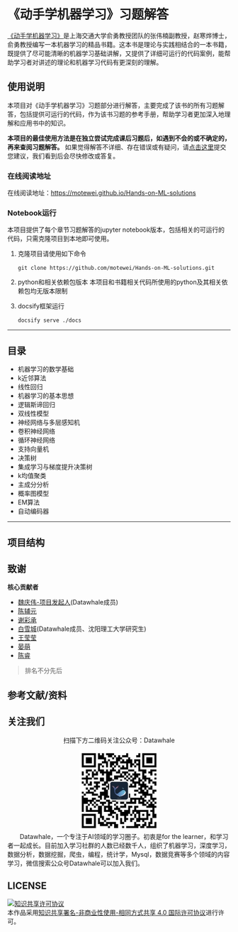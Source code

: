 # 《动手学机器学习》习题解答
  
[《动手学机器学习》](https://hml.boyuai.com/)是上海交通大学俞勇教授团队的张伟楠副教授，赵寒烨博士，俞勇教授编写一本机器学习的精品书籍。这本书是理论与实践相结合的一本书籍，既提供了尽可能清晰的机器学习基础讲解，又提供了详细可运行的代码案例，能帮助学习者对讲述的理论和机器学习代码有更深刻的理解。  

## 使用说明
本项目对《动手学机器学习》习题部分进行解答，主要完成了该书的所有习题解答，包括提供可运行的代码，作为该书习题的参考手册，帮助学习者更加深入地理解和应用书中的知识。  

**本项目的最佳使用方法是在独立尝试完成课后习题后，如遇到不会的或不确定的，再来查阅习题解答。**
如果觉得解答不详细、存在错误或有疑问，请[点击这里](https://github.com/motewei/Hands-on-ML-solutions/issues)提交您建议，我们看到后会尽快修改或答复。

### 在线阅读地址
在线阅读地址：https://motewei.github.io/Hands-on-ML-solutions

### Notebook运行
本项目提供了每个章节习题解答的jupyter notebook版本，包括相关的可运行的代码，只需克隆项目到本地即可使用。  
1. 克隆项目请使用如下命令
    ```shell
    git clone https://github.com/motewei/Hands-on-ML-solutions.git
    ```
      
2. python和相关依赖包版本
   本项目和书籍相关代码所使用的python及其相关依赖包均无版本限制
  
3. docsify框架运行
    ```shell
    docsify serve ./docs
    ```

---

## 目录
- 机器学习的数学基础
- k近邻算法
- 线性回归
- 机器学习的基本思想
- 逻辑斯谛回归
- 双线性模型
- 神经网络与多层感知机
- 卷积神经网络
- 循环神经网络
- 支持向量机
- 决策树
- 集成学习与梯度提升决策树
- k均值聚类
- 主成分分析
- 概率图模型
- EM算法
- 自动编码器

---

## 项目结构


## 致谢

**核心贡献者**
- [魏庆伟-项目发起人](https://github.com/motewei)(Datawhale成员)
- [陈辅元](https://github.com/Fuyuan-bit)
- [谢彩承](https://github.com/YoungBossX)
- [白雪城](https://github.com/JackBaixue)(Datawhale成员、沈阳理工大学研究生)
- [王莹莹](https://github.com/fuyueagain)
- [晏萌](https://github.com/ym-kyeV1016)
- [陈睿](https://github.com/riannyway)

> 排名不分先后


## 参考文献/资料


## 关注我们

<div align=center>
<p>扫描下方二维码关注公众号：Datawhale</p>
<img src="image/qrcode.jpeg" width = "180" height = "180">
</div>
&emsp;&emsp;Datawhale，一个专注于AI领域的学习圈子。初衷是for the learner，和学习者一起成长。目前加入学习社群的人数已经数千人，组织了机器学习，深度学习，数据分析，数据挖掘，爬虫，编程，统计学，Mysql，数据竞赛等多个领域的内容学习，微信搜索公众号Datawhale可以加入我们。


## LICENSE
<a rel="license" href="http://creativecommons.org/licenses/by-nc-sa/4.0/"><img alt="知识共享许可协议" style="border-width:0" src="https://img.shields.io/badge/license-CC%20BY--NC--SA%204.0-lightgrey" /></a><br />本作品采用<a rel="license" href="http://creativecommons.org/licenses/by-nc-sa/4.0/">知识共享署名-非商业性使用-相同方式共享 4.0 国际许可协议</a>进行许可。
